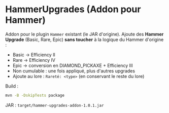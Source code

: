# HammerUpgrades (Addon pour Hammer)

Addon pour le plugin `Hammer` existant (le JAR d'origine).
Ajoute des **Hammer Upgrade** (Basic, Rare, Epic) **sans toucher** à la logique du Hammer d'origine :
- Basic → Efficiency II
- Rare → Efficiency IV
- Epic → conversion en DIAMOND_PICKAXE + Efficiency III
- Non cumulable : une fois appliqué, plus d'autres upgrades
- Ajoute au lore : `Rareté: <type>` (en conservant le reste du lore)

Build :
```bash
mvn -B -DskipTests package
```
JAR : `target/hammer-upgrades-addon-1.0.1.jar`